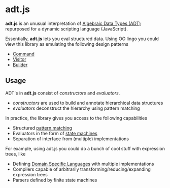 # adt.js

**adt.js** is an unusual interpretation of [Algebraic Data Types (ADT)](http://en.wikipedia.org/wiki/Algebraic_data_type) repurposed for a dynamic scripting language (JavaScript).

Essentially, **adt.js** lets you eval structured data. Using OO lingo you could view this library as emulating the following design patterns

* [Command](http://en.wikipedia.org/wiki/Command_pattern)
* [Visitor](http://en.wikipedia.org/wiki/Visitor_pattern)
* [Builder](http://en.wikipedia.org/wiki/Builder_pattern)

## Usage

ADT's in **adt.js** consist of *constructors* and *evaluators*.

* *constructors* are used to build and annotate hierarchical data structures
* *evaluators* deconstruct the hierarchy using pattern matching

In practice, the library gives you access to the following capabilities

* Structured [pattern matching](http://en.wikipedia.org/wiki/Pattern_matching)
* Evaluators in the form of [state machines](http://en.wikipedia.org/wiki/Finite-state_machine)
* Separation of interface from (multiple) implementations

For example, using adt.js you could do a bunch of cool stuff with expression trees, like

* Defining [Domain Specific Languages](http://en.wikipedia.org/wiki/Domain-specific_language) with multiple implementations
* Compilers capable of arbitrarily transforming/reducing/expanding expression trees
* Parsers defined by finite state machines

